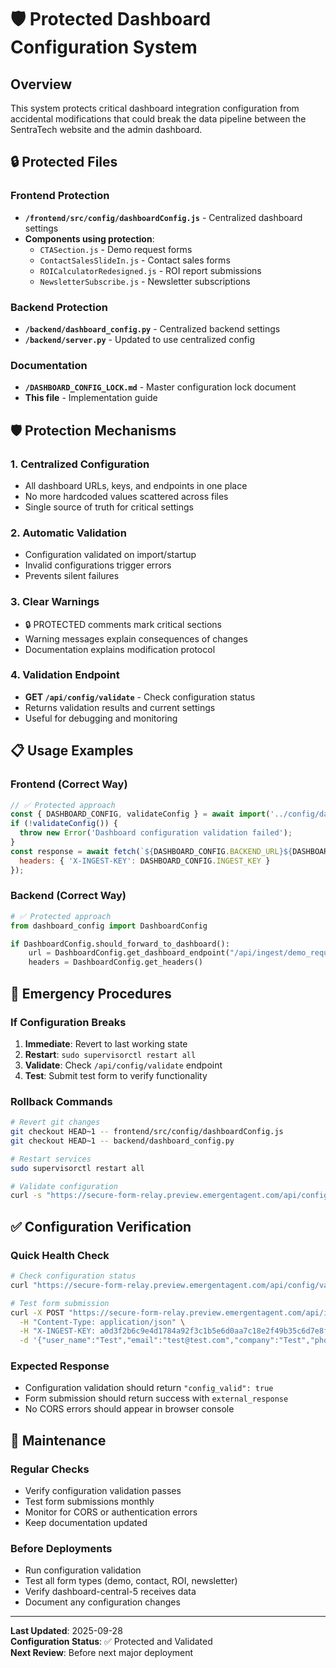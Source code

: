 # 🛡️ Protected Dashboard Configuration System

## Overview

This system protects critical dashboard integration configuration from accidental modifications that could break the data pipeline between the SentraTech website and the admin dashboard.

## 🔒 Protected Files

### Frontend Protection
- **`/frontend/src/config/dashboardConfig.js`** - Centralized dashboard settings
- **Components using protection**:
  - `CTASection.js` - Demo request forms
  - `ContactSalesSlideIn.js` - Contact sales forms  
  - `ROICalculatorRedesigned.js` - ROI report submissions
  - `NewsletterSubscribe.js` - Newsletter subscriptions

### Backend Protection
- **`/backend/dashboard_config.py`** - Centralized backend settings
- **`/backend/server.py`** - Updated to use centralized config

### Documentation
- **`/DASHBOARD_CONFIG_LOCK.md`** - Master configuration lock document
- **This file** - Implementation guide

## 🛡️ Protection Mechanisms

### 1. Centralized Configuration
- All dashboard URLs, keys, and endpoints in one place
- No more hardcoded values scattered across files
- Single source of truth for critical settings

### 2. Automatic Validation
- Configuration validated on import/startup
- Invalid configurations trigger errors
- Prevents silent failures

### 3. Clear Warnings
- 🔒 PROTECTED comments mark critical sections
- Warning messages explain consequences of changes
- Documentation explains modification protocol

### 4. Validation Endpoint
- **GET `/api/config/validate`** - Check configuration status
- Returns validation results and current settings
- Useful for debugging and monitoring

## 📋 Usage Examples

### Frontend (Correct Way)
```javascript
// ✅ Protected approach
const { DASHBOARD_CONFIG, validateConfig } = await import('../config/dashboardConfig.js');
if (!validateConfig()) {
  throw new Error('Dashboard configuration validation failed');
}
const response = await fetch(`${DASHBOARD_CONFIG.BACKEND_URL}${DASHBOARD_CONFIG.ENDPOINTS.DEMO_REQUESTS}`, {
  headers: { 'X-INGEST-KEY': DASHBOARD_CONFIG.INGEST_KEY }
});
```

### Backend (Correct Way)
```python
# ✅ Protected approach
from dashboard_config import DashboardConfig

if DashboardConfig.should_forward_to_dashboard():
    url = DashboardConfig.get_dashboard_endpoint("/api/ingest/demo_requests")
    headers = DashboardConfig.get_headers()
```

## 🚨 Emergency Procedures

### If Configuration Breaks
1. **Immediate**: Revert to last working state
2. **Restart**: `sudo supervisorctl restart all`
3. **Validate**: Check `/api/config/validate` endpoint
4. **Test**: Submit test form to verify functionality

### Rollback Commands
```bash
# Revert git changes
git checkout HEAD~1 -- frontend/src/config/dashboardConfig.js
git checkout HEAD~1 -- backend/dashboard_config.py

# Restart services
sudo supervisorctl restart all

# Validate configuration
curl -s "https://secure-form-relay.preview.emergentagent.com/api/config/validate" | jq .
```

## ✅ Configuration Verification

### Quick Health Check
```bash
# Check configuration status
curl "https://secure-form-relay.preview.emergentagent.com/api/config/validate"

# Test form submission
curl -X POST "https://secure-form-relay.preview.emergentagent.com/api/ingest/demo_requests" \
  -H "Content-Type: application/json" \
  -H "X-INGEST-KEY: a0d3f2b6c9e4d1784a92f3c1b5e6d0aa7c18e2f49b35c6d7e8f0a1b2c3d4e5f6" \
  -d '{"user_name":"Test","email":"test@test.com","company":"Test","phone":"123","message":"test"}'
```

### Expected Response
- Configuration validation should return `"config_valid": true`
- Form submission should return success with `external_response`
- No CORS errors should appear in browser console

## 🔧 Maintenance

### Regular Checks
- Verify configuration validation passes
- Test form submissions monthly
- Monitor for CORS or authentication errors
- Keep documentation updated

### Before Deployments
- Run configuration validation
- Test all form types (demo, contact, ROI, newsletter)
- Verify dashboard-central-5 receives data
- Document any configuration changes

---

**Last Updated**: 2025-09-28  
**Configuration Status**: ✅ Protected and Validated  
**Next Review**: Before next major deployment